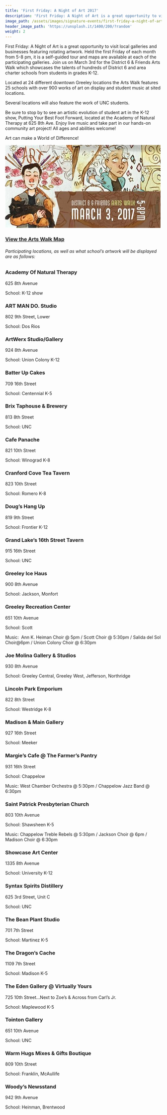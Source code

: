 ```yaml
---
title: 'First Friday: A Night of Art 2017'
description: 'First Friday: A Night of Art is a great opportunity to visit local galleries and businesses featuring rotating artwork. Held the first Friday of each month from 5-8 pm, it is a self-guided tour and maps are available at each of the participating galleries.'
image_path: /assets/images/signature-events/first-friday-a-night-of-art.jpg
header_image_path: 'https://unsplash.it/1400/200/?random'
weight: 2
---
```



First Friday: A Night of Art is a great opportunity to visit local galleries and businesses featuring rotating artwork. Held the first Friday of each month from 5-8 pm, it is a self-guided tour and maps are available at each of the participating galleries. Join us on March 3rd for the District 6 & Friends Arts Walk which showcases the talents of hundreds of District 6 and area charter schools from students in grades K-12.

Located at 24 different downtown Greeley locations the Arts Walk features 25 schools with over 900 works of art on display and student music at sited locations.

Several locations will also feature the work of UNC students.

Be sure to stop by to see an artistic evolution of student art in the K-12 show, Putting Your Best Foot Forward, located at the Academy of Natural Therapy at 625 8th Ave. Enjoy live music and take part in our hands-on community art project! All ages and abilities welcome!

Art can make a World of Difference!

![](/assets/versions/district-6-arts-walk---x----500-266x---.jpg)

### [View the Arts Walk Map](https://greeleycreativedistrict.files.wordpress.com/2016/02/d6-art-walk-map-2017.pdf)

###### *Participating locations, as well as what school’s artwork will be displayed are as follows:*

### Academy Of Natural Therapy

625 8th Avenue

School: K-12 show

### ART MAN DO. Studio

802 9th Street, Lower

School: Dos Rios

### ArtWerx Studio/Gallery

924 8th Avenue

School: Union Colony K-12

### Batter Up Cakes

709 16th Street

School: Centennial K-5

### Brix Taphouse & Brewery

813 8th Street

School: UNC

### Cafe Panache

821 10th Street

School: Winograd K-8

### Cranford Cove Tea Tavern

823 10th Street

School: Romero K-8

### Doug’s Hang Up

819 9th Street

School: Frontier K-12

### Grand Lake’s 16th Street Tavern

915 16th Street

School: UNC

### Greeley Ice Haus

900 8th Avenue

School: Jackson, Monfort

### Greeley Recreation Center

651 10th Avenue

School: Scott

Music:  Ann K. Heiman Choir @ 5pm / Scott Choir @ 5:30pm / Salida del Sol Choir@6pm / Union Colony Choir @ 6:30pm

### Joe Molina Gallery & Studios

930 8th Avenue

School: Greeley Central, Greeley West, Jefferson, Northridge

### Lincoln Park Emporium

822 8th Street

School: Westridge K-8

### Madison & Main Gallery

927 16th Street

School: Meeker

### Margie’s Cafe @ The Farmer’s Pantry

931 16th Street

School: Chappelow

Music: West Chamber Orchestra @ 5:30pm / Chappelow Jazz Band @ 6:30pm

### Saint Patrick Presbyterian Church

803 10th Avenue

School: Shawsheen K-5

Music: Chappelow Treble Rebels @ 5:30pm / Jackson Choir @ 6pm / Madison Choir @ 6:30pm

### Showcase Art Center

1335 8th Avenue

School: University K-12

### Syntax Spirits Distillery

625 3rd Street, Unit C

School: UNC

### The Bean Plant Studio

701 7th Street

School: Martinez K-5

### The Dragon’s Cache

1109 7th Street

School: Madison K-5

### The Eden Gallery @ Virtually Yours

725 10th Street…Next to Zoe’s & Across from Carl’s Jr.

School: Maplewood K-5

### Tointon Gallery

651 10th Avenue

School: UNC

### Warm Hugs Mixes & Gifts Boutique

809 10th Street

School: Franklin, McAullife

### Woody’s Newsstand

942 9th Avenue

School: Heinman, Brentwood